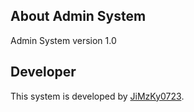 ## About Admin System

Admin System version 1.0


## Developer

This system is developed by [JiMzKy0723](https://fb.com/jimmy0923).
